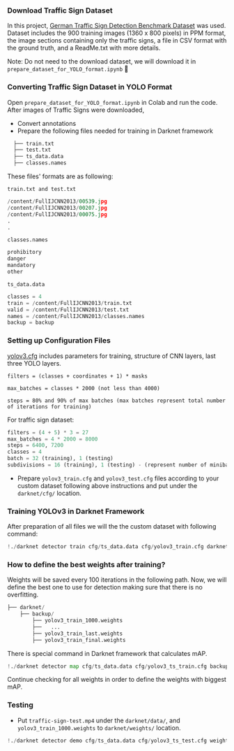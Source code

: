 ### Download Traffic Sign Dataset
In this project, [German Traffic Sign Detection Benchmark Dataset](https://sid.erda.dk/public/archives/ff17dc924eba88d5d01a807357d6614c/published-archive.html) was used. Dataset includes the 900 training images (1360 x 800 pixels) in PPM format, the image sections containing only the traffic signs, a file in CSV format with the ground truth, and a ReadMe.txt with more details.

Note: Do not need to the download dataset, we will download it in `prepare_dataset_for_YOLO_format.ipynb` :partying_face:	 

### Converting Traffic Sign Dataset in YOLO Format
Open `prepare_dataset_for_YOLO_format.ipynb` in Colab and run the code.
After images of Traffic Signs were downloaded,

- Convert annotations
- Prepare the following files needed for training in Darknet framework
```python
  ├── train.txt
  ├── test.txt
  ├── ts_data.data
  ├── classes.names
```
These files' formats are as following:

`train.txt and test.txt`
```python
/content/FullIJCNN2013/00539.jpg
/content/FullIJCNN2013/00207.jpg
/content/FullIJCNN2013/00075.jpg
.
.
```

`classes.names`
```python
prohibitory
danger
mandatory
other
```

`ts_data.data`
```python
classes = 4
train = /content/FullIJCNN2013/train.txt
valid = /content/FullIJCNN2013/test.txt
names = /content/FullIJCNN2013/classes.names
backup = backup
```

### Setting up Configuration Files

[yolov3.cfg](https://github.com/pjreddie/darknet/blob/master/cfg/yolov3.cfg) includes parameters for training, structure of CNN layers, last three YOLO layers.

`filters = (classes + coordinates + 1) * masks`

`max_batches = classes * 2000 (not less than 4000)`
         
`steps = 80% and 90% of max batches (max batches represent total number of iterations for training)`

For traffic sign dataset:
```python
filters = (4 + 5) * 3 = 27
max_batches = 4 * 2000 = 8000
steps = 6400, 7200
classes = 4
batch = 32 (training), 1 (testing)
subdivisions = 16 (training), 1 (testing) - (represent number of minibatches in one batch)
```
- Prepare `yolov3_train.cfg` and `yolov3_test.cfg` files according to your custom dataset following above instructions and put under the `darknet/cfg/` location.

### Training YOLOv3 in Darknet Framework
After preparation of all files we will the the custom dataset with following command:
```python
!./darknet detector train cfg/ts_data.data cfg/yolov3_train.cfg darknet53.conv.74 -dont_show
```


### How to define the best weights after training?

Weights will be saved every 100 iterations in the following path. Now, we will define the best one to use for detection making sure that there is no overfitting.
```python
├── darknet/
    ├── backup/
        ├── yolov3_train_1000.weights
        ├──   ...
        ├── yolov3_train_last.weights
        ├── yolov3_train_final.weights
```

There is special command in Darknet framework that calculates mAP.
```python
!./darknet detector map cfg/ts_data.data cfg/yolov3_ts_train.cfg backup/yolov3_train_1000.weights
```
Continue checking for all weights in order to define the weights with biggest mAP.

### Testing

- Put `traffic-sign-test.mp4` under the `darknet/data/`, and `yolov3_train_1000.weights` to `darknet/weights/` location.
```python
!./darknet detector demo cfg/ts_data.data cfg/yolov3_ts_test.cfg weights/yolov3_train_1000.weights data/traffic-sign-test.mp4 -out_filename traffic-sign-to-test.avi -dont_show
```


